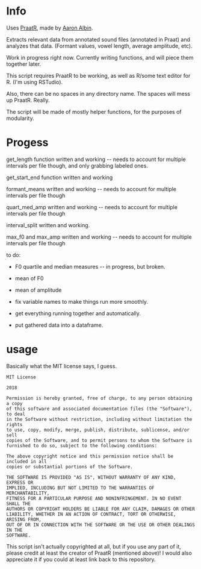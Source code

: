 # Info 
Uses [PraatR](https://github.com/usagi5886/PraatR), made by [Aaron Albin](http://www.aaronalbin.com/praatr/index.html).  

Extracts relevant data from annotated sound files (annotated in Praat) and analyzes that data.  (Formant values, vowel length, average amplitude, etc).

Work in progress right now.  Currently writing functions, and will piece them together later.  

This script requires PraatR to be working, as well as R/some text editor for R.  (I'm using RSTudio). 

Also, there can be no spaces in any directory name.  The spaces will mess up PraatR.  Really.  

The script will be made of mostly helper functions, for the purposes of modularity.  

# Progess

get_length function written and working  -- needs to account for multiple intervals per file though, and only grabbing labeled ones.  

get_start_end function written and working 

formant_means written and working  -- needs to account for multiple intervals per file though

quart_med_amp written and working -- needs to account for multiple intervals per file though

interval_split written and working.  

max_f0 and max_amp written and working  -- needs to account for multiple intervals per file though

to do:

* F0 quartile and median measures -- in progress, but broken.  

* mean of F0

* mean of amplitude 

* fix variable names to make things run more smoothly.  

* get everything running together and automatically.  

* put gathered data into a dataframe.  

# usage

Basically what the MIT license says, I guess.  

```
MIT License

2018

Permission is hereby granted, free of charge, to any person obtaining a copy
of this software and associated documentation files (the "Software"), to deal
in the Software without restriction, including without limitation the rights
to use, copy, modify, merge, publish, distribute, sublicense, and/or sell
copies of the Software, and to permit persons to whom the Software is
furnished to do so, subject to the following conditions:

The above copyright notice and this permission notice shall be included in all
copies or substantial portions of the Software.

THE SOFTWARE IS PROVIDED "AS IS", WITHOUT WARRANTY OF ANY KIND, EXPRESS OR
IMPLIED, INCLUDING BUT NOT LIMITED TO THE WARRANTIES OF MERCHANTABILITY,
FITNESS FOR A PARTICULAR PURPOSE AND NONINFRINGEMENT. IN NO EVENT SHALL THE
AUTHORS OR COPYRIGHT HOLDERS BE LIABLE FOR ANY CLAIM, DAMAGES OR OTHER
LIABILITY, WHETHER IN AN ACTION OF CONTRACT, TORT OR OTHERWISE, ARISING FROM,
OUT OF OR IN CONNECTION WITH THE SOFTWARE OR THE USE OR OTHER DEALINGS IN THE
SOFTWARE.
```
This script isn't actually copyrighted at all, but if you use any part of it, please credit at least the creator of PraatR (mentioned above)!  I would also appreciate it if you could at least link back to this repository.  
